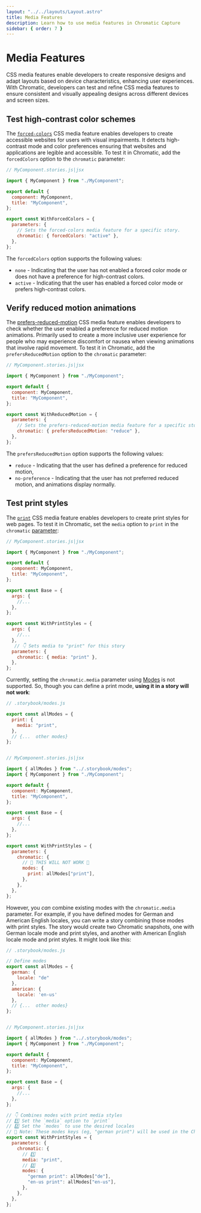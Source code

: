 ```yaml
---
layout: "../../layouts/Layout.astro"
title: Media Features
description: Learn how to use media features in Chromatic Capture
sidebar: { order: 7 }
---
```


# Media Features

CSS media features enable developers to create responsive designs and adapt layouts based on device characteristics, enhancing user experiences. With Chromatic, developers can test and refine CSS media features to ensure consistent and visually appealing designs across different devices and screen sizes.

## Test high-contrast color schemes

The [`forced-colors`](https://developer.mozilla.org/en-US/docs/Web/CSS/@media/forced-colors) CSS media feature enables developers to create accessible websites for users with visual impairments. It detects high-contrast mode and color preferences ensuring that websites and applications are legible and accessible. To test it in Chromatic, add the `forcedColors` option to the `chromatic` parameter:

```js
// MyComponent.stories.js|jsx

import { MyComponent } from "./MyComponent";

export default {
  component: MyComponent,
  title: "MyComponent",
};

export const WithForcedColors = {
  parameters: {
    // Sets the forced-colors media feature for a specific story.
    chromatic: { forcedColors: "active" },
  },
};
```

The `forcedColors` option supports the following values:

- `none` - Indicating that the user has not enabled a forced color mode or does not have a preference for high-contrast colors.
- `active` - Indicating that the user has enabled a forced color mode or prefers high-contrast colors.

## Verify reduced motion animations

The [prefers-reduced-motion](https://developer.mozilla.org/en-US/docs/Web/CSS/@media/prefers-reduced-motion) CSS media feature enables developers to check whether the user enabled a preference for reduced motion animations. Primarily used to create a more inclusive user experience for people who may experience discomfort or nausea when viewing animations that involve rapid movement. To test it in Chromatic, add the `prefersReducedMotion` option to the `chromatic` parameter:

```js
// MyComponent.stories.js|jsx

import { MyComponent } from "./MyComponent";

export default {
  component: MyComponent,
  title: "MyComponent",
};

export const WithReducedMotion = {
  parameters: {
    // Sets the prefers-reduced-motion media feature for a specific story.
    chromatic: { prefersReducedMotion: "reduce" },
  },
};
```

The `prefersReducedMotion` option supports the following values:

- `reduce` - Indicating that the user has defined a preference for reduced motion,
- `no-preference` - Indicating that the user has not preferred reduced motion, and animations display normally.

## Test print styles

The [`print`](https://developer.mozilla.org/en-US/docs/Web/CSS/@media/print) CSS media feature enables developers to create print styles for web pages. To test it in Chromatic, set the `media` option to `print` in the `chromatic` [parameter](https://storybook.js.org/docs/react/writing-stories/parameters):

```js
// MyComponent.stories.js|jsx

import { MyComponent } from "./MyComponent";

export default {
  component: MyComponent,
  title: "MyComponent",
};

export const Base = {
  args: {
    //...
  },
};

export const WithPrintStyles = {
  args: {
    //...
  },
   // 👇 Sets media to "print" for this story
  parameters: {
    chromatic: { media: "print" },
  },
};
```

Currently, setting the `chromatic.media` parameter using [Modes](/docs/modes/) is not supported. So, though you can define a print mode, <strong>using it in a story will not work</strong>:

```js
// .storybook/modes.js

export const allModes = {
  print: {
    media: "print",
  },
  // {...  other modes}
};


// MyComponent.stories.js|jsx

import { allModes } from "../.storybook/modes";
import { MyComponent } from "./MyComponent";

export default {
  component: MyComponent,
  title: "MyComponent",
};

export const Base = {
  args: {
    //...
  },
};

export const WithPrintStyles = {
  parameters: {
    chromatic: {
      // 🚨 THIS WILL NOT WORK 🚨
      modes: {
        print: allModes["print"],
      },
    },
  },
};
```

However, you <em>can</em> combine existing modes with the `chromatic.media` parameter. For example, if you have defined modes for German and American English locales, you can write a story combining those modes with print styles. The story would create two Chromatic snapshots, one with German locale mode and print styles, and another with American English locale mode and print styles. It might look like this:

```js
// .storybook/modes.js

// Define modes
export const allModes = {
  german: {
    locale: "de"
  },
  american: {
    locale: 'en-us'
  },
  // {...  other modes}
};


// MyComponent.stories.js|jsx

import { allModes } from "../.storybook/modes";
import { MyComponent } from "./MyComponent";

export default {
  component: MyComponent,
  title: "MyComponent",
};

export const Base = {
  args: {
    //...
  },
};

// 👇 Combines modes with print media styles
// 1️⃣ Set the `media` option to `print`
// 2️⃣ Set the `modes` to use the desired locales
// 👀 Note: These modes keys (eg, "german print") will be used in the Chromatic UI
export const WithPrintStyles = {
  parameters: {
    chromatic: {
      // 1️⃣
      media: "print",
      // 2️⃣
      modes: {
        "german print": allModes["de"],
        "en-us print": allModes["en-us"],
      },
    },
  },
};
```
